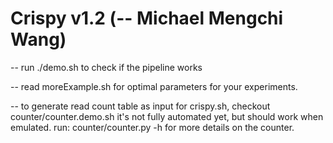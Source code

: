 # Crispy v1.2 (-- Michael Mengchi Wang)


-- run ./demo.sh to check if the pipeline works

-- read moreExample.sh for optimal parameters for your experiments. 

-- to generate read count table as input for crispy.sh, checkout
counter/counter.demo.sh
it's not fully automated yet, but should work when emulated. 
run:
counter/counter.py -h 
for more details on the counter. 
